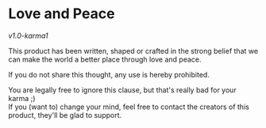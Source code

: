 Love and Peace
==============

_v1.0-karma1_

This product has been written, shaped or crafted in the strong belief
that we can make the world a better place through love and peace.

If you do not share this thought, any use is hereby prohibited.

You are legally free to ignore this clause, but that's really bad for
your karma ;)  
If you (want to) change your mind, feel free to contact the creators of
this product, they'll be glad to support.
